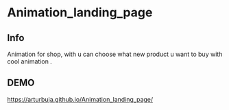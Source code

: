 # Animation_landing_page

## Info
 Animation for shop, with u can choose what new product u want to buy with cool animation .
## DEMO 
https://arturbuja.github.io/Animation_landing_page/
